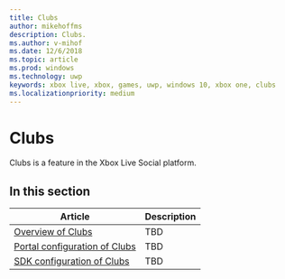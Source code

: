 ```yaml
---
title: Clubs
author: mikehoffms
description: Clubs.
ms.author: v-mihof
ms.date: 12/6/2018
ms.topic: article
ms.prod: windows
ms.technology: uwp
keywords: xbox live, xbox, games, uwp, windows 10, xbox one, clubs
ms.localizationpriority: medium
---
```


# Clubs

Clubs is a feature in the Xbox Live Social platform.


## In this section

| Article | Description |
|---------|-------------|
| [Overview of Clubs](clubs-overview.md) | TBD |
| [Portal configuration of Clubs](clubs-portal-config.md) | TBD |
| [SDK configuration of Clubs](clubs-sdk-config.md) | TBD |
